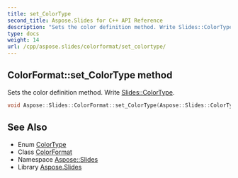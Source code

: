 ```yaml
---
title: set_ColorType
second_title: Aspose.Slides for C++ API Reference
description: "Sets the color definition method. Write Slides::ColorType."
type: docs
weight: 14
url: /cpp/aspose.slides/colorformat/set_colortype/
---
```

## ColorFormat::set_ColorType method


Sets the color definition method. Write [Slides::ColorType](../../colortype/).

```cpp
void Aspose::Slides::ColorFormat::set_ColorType(Aspose::Slides::ColorType value) override
```

## See Also

* Enum [ColorType](../../colortype/)
* Class [ColorFormat](../)
* Namespace [Aspose::Slides](../../)
* Library [Aspose.Slides](../../../)
